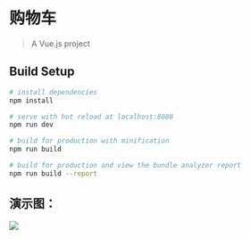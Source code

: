 # 购物车

> A Vue.js project

## Build Setup

``` bash
# install dependencies
npm install

# serve with hot reload at localhost:8080
npm run dev

# build for production with minification
npm run build

# build for production and view the bundle analyzer report
npm run build --report
```
## 演示图：
![](https://img-blog.csdnimg.cn/20190411114844534.gif)
